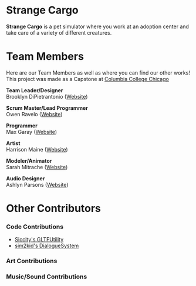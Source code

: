 # Strange Cargo
**Strange Cargo** is a pet simulator where you work at an adoption center and take care of a variety of different creatures.
 
# Team Members
Here are our Team Members as well as where you can find our other works!<br>
This project was made as a Capstone at [Columbia College Chicago](https://www.colum.edu/)

**Team Leader/Designer**<br>
Brooklyn DiPietrantonio ([Website](https://brooklyndipi.com))

**Scrum Master/Lead Programmer**<br>
Owen Ravelo ([Website](https://simmgames.com))

**Programmer**<br>
Max Garay ([Website]())

**Artist**<br>
Harrison Maine ([Website]())

**Modeler/Animator**<br>
Sarah Mitrache ([Website]())

**Audio Designer**<br>
Ashlyn Parsons ([Website]())

# Other Contributors
### Code Contributions
* [Siccity's GLTFUtility](https://github.com/Siccity/GLTFUtility)
* [sim2kid's DialogueSystem](https://github.com/SimmGames/ProductionTools)
### Art Contributions
### Music/Sound Contributions
